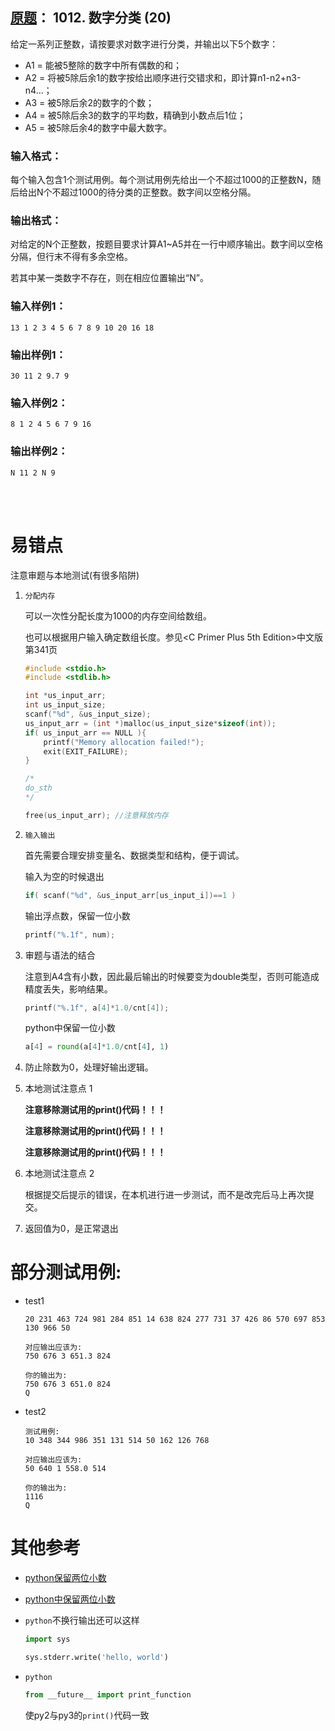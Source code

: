 ##	[原题](https://www.patest.cn/contests/pat-b-practise/1012)： 1012. 数字分类 (20)

给定一系列正整数，请按要求对数字进行分类，并输出以下5个数字：

*	A1 = 能被5整除的数字中所有偶数的和；
*	A2 = 将被5除后余1的数字按给出顺序进行交错求和，即计算n1-n2+n3-n4...；
*	A3 = 被5除后余2的数字的个数；
*	A4 = 被5除后余3的数字的平均数，精确到小数点后1位；
*	A5 = 被5除后余4的数字中最大数字。

###	输入格式：

每个输入包含1个测试用例。每个测试用例先给出一个不超过1000的正整数N，随后给出N个不超过1000的待分类的正整数。数字间以空格分隔。

###	输出格式：

对给定的N个正整数，按题目要求计算A1~A5并在一行中顺序输出。数字间以空格分隔，但行末不得有多余空格。

若其中某一类数字不存在，则在相应位置输出“N”。

###	输入样例1：

```
13 1 2 3 4 5 6 7 8 9 10 20 16 18
```

###	输出样例1：

```
30 11 2 9.7 9
```

###	输入样例2：

```
8 1 2 4 5 6 7 9 16
```

###	输出样例2：

```
N 11 2 N 9
```

<br/><br/>

#	易错点

注意审题与本地测试(有很多陷阱)

1.	`分配内存`

	可以一次性分配长度为1000的内存空间给数组。

	也可以根据用户输入确定数组长度。参见<C Primer Plus 5th Edition>中文版第341页

	```c
	#include <stdio.h>
	#include <stdlib.h>

	int *us_input_arr;
	int us_input_size;
	scanf("%d", &us_input_size);
	us_input_arr = (int *)malloc(us_input_size*sizeof(int));
	if( us_input_arr == NULL ){
		printf("Memory allocation failed!");
		exit(EXIT_FAILURE);
	}

	/*
	do_sth
	*/

	free(us_input_arr);	//注意释放内存
	```

2.	`输入输出`

	首先需要合理安排变量名、数据类型和结构，便于调试。

	输入为空的时候退出

	```c
	if( scanf("%d", &us_input_arr[us_input_i])==1 )
	```
	
	输出浮点数，保留一位小数

	```c
	printf("%.1f", num);
	```

3.	审题与语法的结合

	注意到A4含有小数，因此最后输出的时候要变为double类型，否则可能造成精度丢失，影响结果。

	```c
	printf("%.1f", a[4]*1.0/cnt[4]);
	```

	python中保留一位小数

	```python
	a[4] = round(a[4]*1.0/cnt[4], 1)
	```

4.	防止除数为0，处理好输出逻辑。

5.	本地测试注意点 1

	**注意移除测试用的print()代码！！！**

	**注意移除测试用的print()代码！！！**

	**注意移除测试用的print()代码！！！**

6.	本地测试注意点 2

	根据提交后提示的错误，在本机进行进一步测试，而不是改完后马上再次提交。

7.	返回值为0，是正常退出

#	部分测试用例:

*	test1

	```
	20 231 463 724 981 284 851 14 638 824 277 731 37 426 86 570 697 853 130 966 50

	对应输出应该为:
	750 676 3 651.3 824

	你的输出为:
	750 676 3 651.0 824
	Q
	```

*	test2

	```
	测试用例:
	10 348 344 986 351 131 514 50 162 126 768

	对应输出应该为:
	50 640 1 558.0 514

	你的输出为:
	1116
	Q
	```

#	其他参考

*	[python保留两位小数](http://www.cnblogs.com/Raymon-Geng/p/5784290.html)

*	[python中保留两位小数](http://www.cnblogs.com/harvey888/p/5954268.html)

*	`python`不换行输出还可以这样

	```python
	import sys

	sys.stderr.write('hello, world')
	```

*	`python`

	```python
	from __future__ import print_function
	```

	使py2与py3的`print()`代码一致
